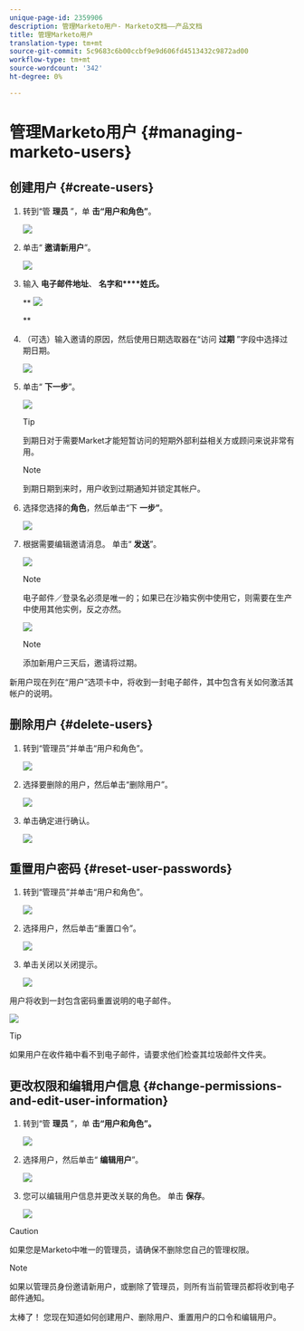```yaml
---
unique-page-id: 2359906
description: 管理Marketo用户- Marketo文档——产品文档
title: 管理Marketo用户
translation-type: tm+mt
source-git-commit: 5c9683c6b00ccbf9e9d606fd4513432c9872ad00
workflow-type: tm+mt
source-wordcount: '342'
ht-degree: 0%

---
```



# 管理Marketo用户 {#managing-marketo-users}

## 创建用户 {#create-users}

1. 转到“管 **理员** ”，单 **击“用户和角色”**。

   ![](assets/image2014-9-9-11-3a34-3a58.png)

1. 单击“ **邀请新用户**”。

   ![](assets/image2014-9-9-11-3a35-3a15.png)

1. 输入 **电子邮件地址**、 **名字和****姓氏。**

   ** ![](assets/image2016-5-24-9-3a45-3a30.png)

   **

1. （可选）输入邀请的原因，然后使用日期选取器在“访问 **过期** ”字段中选择过期日期。

   ![](assets/image2016-6-29-15-3a52-3a18.png)

1. 单击“ **下一步**”。

   ![](assets/image2016-5-24-9-3a58-3a10.png)

   >[!TIP]
   >
   >到期日对于需要Market才能短暂访问的短期外部利益相关方或顾问来说非常有用。

   >[!NOTE]
   >
   >到期日期到来时，用户收到过期通知并锁定其帐户。

1. 选择您选择的**角色**，然后单击“下 **一步”**。

   ![](assets/image2016-5-24-10-3a1-3a33.png)

1. 根据需要编辑邀请消息。 单击“ **发送**”。

   ![](assets/image2016-5-24-10-3a3-3a56.png)

   >[!NOTE]
   >
   >电子邮件／登录名必须是唯一的；如果已在沙箱实例中使用它，则需要在生产中使用其他实例，反之亦然。

   ![](assets/image2016-5-24-10-3a21-3a57.png)

   >[!NOTE]
   >
   >添加新用户三天后，邀请将过期。

新用户现在列在“用户”选项卡中，将收到一封电子邮件，其中包含有关如何激活其帐户的说明。

## 删除用户 {#delete-users}

1. 转到“管理员”并单击“用户和角色”。

   ![](assets/image2014-9-9-11-3a36-3a21.png)

1. 选择要删除的用户，然后单击“删除用户”。

   ![](assets/image2014-9-9-11-3a36-3a36.png)

1. 单击确定进行确认。

   ![](assets/image2014-9-9-11-3a36-3a51.png)

## 重置用户密码 {#reset-user-passwords}

1. 转到“管理员”并单击“用户和角色”。

   ![](assets/image2014-9-9-11-3a41-3a0.png)

1. 选择用户，然后单击“重置口令”。

   ![](assets/image2014-9-9-11-3a41-3a19.png)

1. 单击关闭以关闭提示。

   ![](assets/image2014-9-9-11-3a41-3a50.png)

用户将收到一封包含密码重置说明的电子邮件。

![](assets/image2014-9-9-11-3a45-3a53.png)

>[!TIP]
>
>如果用户在收件箱中看不到电子邮件，请要求他们检查其垃圾邮件文件夹。

## 更改权限和编辑用户信息 {#change-permissions-and-edit-user-information}

1. 转到“管 **理员** ”，单 **击“用户和角色”。**

   ![](assets/image2014-9-9-11-3a37-3a5.png)

1. 选择用户，然后单击“ **编辑用户**”。

   ![](assets/image2014-9-9-11-3a37-3a16.png)

1. 您可以编辑用户信息并更改关联的角色。 单击 **保存**。

   ![](assets/image2014-9-9-11-3a37-3a31.png)

>[!CAUTION]
>
>如果您是Marketo中唯一的管理员，请确保不删除您自己的管理权限。

>[!NOTE]
>
>如果以管理员身份邀请新用户，或删除了管理员，则所有当前管理员都将收到电子邮件通知。

太棒了！ 您现在知道如何创建用户、删除用户、重置用户的口令和编辑用户。
